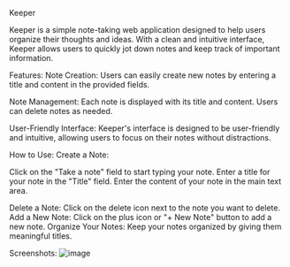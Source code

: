 Keeper

Keeper is a simple note-taking web application designed to help users organize their thoughts and ideas. With a clean and intuitive interface, Keeper allows users to quickly jot down notes and keep track of important information.

Features:
Note Creation: Users can easily create new notes by entering a title and content in the provided fields.

Note Management: Each note is displayed with its title and content. Users can delete notes as needed.

User-Friendly Interface: Keeper's interface is designed to be user-friendly and intuitive, allowing users to focus on their notes without distractions.

How to Use:
Create a Note:

Click on the "Take a note" field to start typing your note.
Enter a title for your note in the "Title" field.
Enter the content of your note in the main text area.

Delete a Note:
Click on the delete icon next to the note you want to delete.
Add a New Note:
Click on the plus icon or "+ New Note" button to add a new note.
Organize Your Notes:
Keep your notes organized by giving them meaningful titles.

Screenshots:
![image](https://github.com/Meerim09/Keeper/assets/59897144/5f4f3c63-24b7-4c47-af2c-8e06f3dbea5c)

